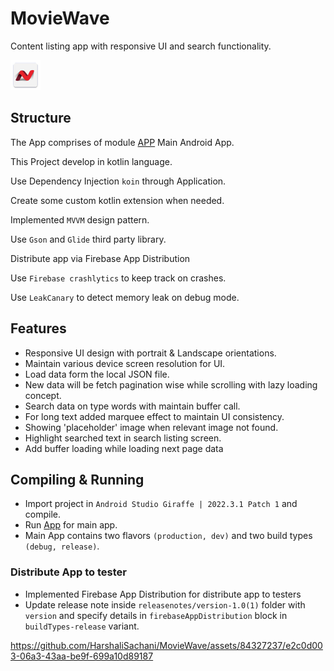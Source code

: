 # MovieWave

Content listing app with responsive UI and search functionality.

![MovieWave](app/src/main/res/mipmap-mdpi/ic_launcher.png)

## Structure

The App comprises of module [APP](app) Main Android App.

This Project develop in kotlin language. 

Use Dependency Injection `koin` through Application.

Create some custom kotlin extension when needed.

Implemented `MVVM` design pattern.

Use `Gson` and `Glide` third party library.

Distribute app via Firebase App Distribution

Use `Firebase crashlytics` to keep track on crashes.

Use `LeakCanary` to detect memory leak on debug mode.


## Features

* Responsive UI design with portrait & Landscape orientations.
* Maintain various device screen resolution for UI.
* Load data form the local JSON file.
* New data will be fetch pagination wise while scrolling with lazy loading concept.
* Search data on type words with maintain buffer call.
* For long text added marquee effect to maintain UI consistency.
* Showing 'placeholder' image when relevant image not found.
* Highlight searched text in search listing screen.
* Add buffer loading while loading next page data

## Compiling & Running

* Import project in `Android Studio Giraffe | 2022.3.1 Patch 1` and compile.
* Run [App](app) for main app.
* Main App contains two flavors `(production, dev)` and two build types `(debug, release)`.

### Distribute App to tester

* Implemented Firebase App Distribution for distribute app to testers
* Update release note inside `releasenotes/version-1.0(1)` folder with `version` and specify details in `firebaseAppDistribution` block in `buildTypes-release` variant.




https://github.com/HarshaliSachani/MovieWave/assets/84327237/e2c0d003-06a3-43aa-be9f-699a10d89187


